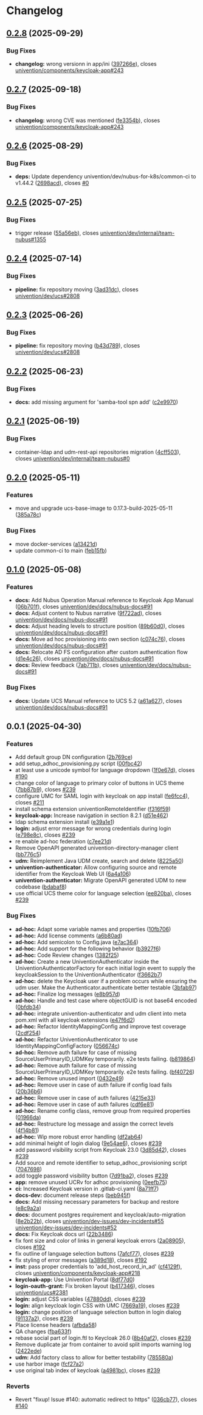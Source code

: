 # Changelog

## [0.2.8](https://git.knut.univention.de/univention/dev/projects/keycloak/keycloak-app/compare/v0.2.7...v0.2.8) (2025-09-29)


### Bug Fixes

* **changelog:** wrong versionn in app/ini ([397266e](https://git.knut.univention.de/univention/dev/projects/keycloak/keycloak-app/commit/397266e25e75dc3b10c48b7798681fa3b12e0d94)), closes [univention/components/keycloak-app#243](https://git.knut.univention.de/univention/components/keycloak-app/issues/243)

## [0.2.7](https://git.knut.univention.de/univention/dev/projects/keycloak/keycloak-app/compare/v0.2.6...v0.2.7) (2025-09-18)


### Bug Fixes

* **changelog:** wrong CVE was mentioned ([fe3354b](https://git.knut.univention.de/univention/dev/projects/keycloak/keycloak-app/commit/fe3354bdb317d1b96f0ca7c6925e3da431131581)), closes [univention/components/keycloak-app#243](https://git.knut.univention.de/univention/components/keycloak-app/issues/243)

## [0.2.6](https://git.knut.univention.de/univention/dev/projects/keycloak/keycloak-app/compare/v0.2.5...v0.2.6) (2025-08-29)


### Bug Fixes

* **deps:** Update dependency univention/dev/nubus-for-k8s/common-ci to v1.44.2 ([2698acd](https://git.knut.univention.de/univention/dev/projects/keycloak/keycloak-app/commit/2698acde889175b244779170266f1edb10a52c2e)), closes [#0](https://git.knut.univention.de/univention/dev/projects/keycloak/keycloak-app/issues/0)

## [0.2.5](https://git.knut.univention.de/univention/dev/projects/keycloak/keycloak-app/compare/v0.2.4...v0.2.5) (2025-07-25)


### Bug Fixes

* trigger release ([55a56eb](https://git.knut.univention.de/univention/dev/projects/keycloak/keycloak-app/commit/55a56eb4749da45252fea182059953fdd25b4be0)), closes [univention/dev/internal/team-nubus#1355](https://git.knut.univention.de/univention/dev/internal/team-nubus/issues/1355)

## [0.2.4](https://git.knut.univention.de/univention/dev/projects/keycloak/keycloak-app/compare/v0.2.3...v0.2.4) (2025-07-14)


### Bug Fixes

* **pipeline:** fix repository moving ([3ad31dc](https://git.knut.univention.de/univention/dev/projects/keycloak/keycloak-app/commit/3ad31dc5ac74b940f344b6ee3826c822b87d96be)), closes [univention/dev/ucs#2808](https://git.knut.univention.de/univention/dev/ucs/issues/2808)

## [0.2.3](https://git.knut.univention.de/univention/dev/projects/keycloak/keycloak-app/compare/v0.2.2...v0.2.3) (2025-06-26)


### Bug Fixes

* **pipeline:** fix repository moving ([b43d789](https://git.knut.univention.de/univention/dev/projects/keycloak/keycloak-app/commit/b43d78983116953dca43d7e3ff4a35a6ca06ab0e)), closes [univention/dev/ucs#2808](https://git.knut.univention.de/univention/dev/ucs/issues/2808)

## [0.2.2](https://git.knut.univention.de/univention/dev/projects/keycloak/keycloak-app/compare/v0.2.1...v0.2.2) (2025-06-23)


### Bug Fixes

* **docs:** add missing argument for 'samba-tool spn add' ([c2e9970](https://git.knut.univention.de/univention/dev/projects/keycloak/keycloak-app/commit/c2e997019c5ee01eb1bbd08852423aa006ed689a))

## [0.2.1](https://git.knut.univention.de/univention/dev/projects/keycloak/keycloak-app/compare/v0.2.0...v0.2.1) (2025-06-19)


### Bug Fixes

* container-ldap and udm-rest-api repositories migration ([4cff503](https://git.knut.univention.de/univention/dev/projects/keycloak/keycloak-app/commit/4cff503e7e91a71d17796d3a4d4a60e30a80e3d5)), closes [univention/dev/internal/team-nubus#0](https://git.knut.univention.de/univention/dev/internal/team-nubus/issues/0)

## [0.2.0](https://git.knut.univention.de/univention/components/keycloak-app/compare/v0.1.0...v0.2.0) (2025-05-11)


### Features

* move and upgrade ucs-base-image to 0.17.3-build-2025-05-11 ([385a78c](https://git.knut.univention.de/univention/components/keycloak-app/commit/385a78c418489bb16211a1f66d858193548cf9c7))


### Bug Fixes

* move docker-services ([a13421d](https://git.knut.univention.de/univention/components/keycloak-app/commit/a13421d94454c22736c84c2dbe8fdea757e9136f))
* update common-ci to main ([feb15fb](https://git.knut.univention.de/univention/components/keycloak-app/commit/feb15fbc923e4a432c91a4e3ddfda718b43972ec))

## [0.1.0](https://git.knut.univention.de/univention/components/keycloak-app/compare/v0.0.1...v0.1.0) (2025-05-08)


### Features

* **docs:** Add Nubus Operation Manual reference to Keycloak App Manual ([06b701f](https://git.knut.univention.de/univention/components/keycloak-app/commit/06b701fc83ba11f234320c232f221597962123a2)), closes [univention/dev/docs/nubus-docs#91](https://git.knut.univention.de/univention/dev/docs/nubus-docs/issues/91)
* **docs:** Adjust content to Nubus narrative ([9f722ad](https://git.knut.univention.de/univention/components/keycloak-app/commit/9f722ad9aed4d413973372ab8ce378615f711478)), closes [univention/dev/docs/nubus-docs#91](https://git.knut.univention.de/univention/dev/docs/nubus-docs/issues/91)
* **docs:** Adjust heading levels to structure position ([89b60d0](https://git.knut.univention.de/univention/components/keycloak-app/commit/89b60d00fa834992175b5673d94a217164a2609c)), closes [univention/dev/docs/nubus-docs#91](https://git.knut.univention.de/univention/dev/docs/nubus-docs/issues/91)
* **docs:** Move ad hoc provisioning into own section ([c074c76](https://git.knut.univention.de/univention/components/keycloak-app/commit/c074c76ff0992cd67a606c5a30b19c65f9cc117f)), closes [univention/dev/docs/nubus-docs#91](https://git.knut.univention.de/univention/dev/docs/nubus-docs/issues/91)
* **docs:** Relocate AD FS configuration after custom authentication flow ([d1e4c26](https://git.knut.univention.de/univention/components/keycloak-app/commit/d1e4c26ea139cd11415ffc78e0a58c6b8284a5d0)), closes [univention/dev/docs/nubus-docs#91](https://git.knut.univention.de/univention/dev/docs/nubus-docs/issues/91)
* **docs:** Review feedback ([7ab711b](https://git.knut.univention.de/univention/components/keycloak-app/commit/7ab711b4b2059502fae5243c69069382239d4905)), closes [univention/dev/docs/nubus-docs#91](https://git.knut.univention.de/univention/dev/docs/nubus-docs/issues/91)


### Bug Fixes

* **docs:** Update UCS Manual reference to UCS 5.2 ([a61a627](https://git.knut.univention.de/univention/components/keycloak-app/commit/a61a627f7562318add4990019f42267639d49dbb)), closes [univention/dev/docs/nubus-docs#91](https://git.knut.univention.de/univention/dev/docs/nubus-docs/issues/91)

## 0.0.1 (2025-04-30)


### Features

* Add default group DN configuration ([2b769ce](https://git.knut.univention.de/univention/components/keycloak-app/commit/2b769ce146d00e1fed55cad6f972534d1b3714bd))
* add setup_adhoc_provisioning.py script ([00fbc42](https://git.knut.univention.de/univention/components/keycloak-app/commit/00fbc42f36e63f8e2cbd78567944c538ec866fe3))
* at least use a unicode symbol for language dropdown ([1f0e67d](https://git.knut.univention.de/univention/components/keycloak-app/commit/1f0e67db086edcb7b6685229b590496a555c5682)), closes [#190](https://git.knut.univention.de/univention/components/keycloak-app/issues/190)
* change color of language to primary color of buttons in UCS theme ([7bb87b9](https://git.knut.univention.de/univention/components/keycloak-app/commit/7bb87b92212a8ce31c116e690d91f66165e7d8aa)), closes [#239](https://git.knut.univention.de/univention/components/keycloak-app/issues/239)
* configure UMC for SAML login with keycloak on app install ([fe6fcc4](https://git.knut.univention.de/univention/components/keycloak-app/commit/fe6fcc42ad1fe7e2f6a3b9eeddbc0a25ccea163e)), closes [#211](https://git.knut.univention.de/univention/components/keycloak-app/issues/211)
* install schema extension univentionRemoteIdentifier ([f316f59](https://git.knut.univention.de/univention/components/keycloak-app/commit/f316f5944558833b46757ff005f211d1cae5014e))
* **keycloak-app:** Increase navigation in section 8.2.1 ([d51e462](https://git.knut.univention.de/univention/components/keycloak-app/commit/d51e462c70827018b086e9bb4668fd4d23952920))
* ldap schema extension install ([e39a1e1](https://git.knut.univention.de/univention/components/keycloak-app/commit/e39a1e13f086f9bc5da4bec3129b72f44b5fdcc4))
* **login:** adjust error message for wrong credentials during login ([e798e8c](https://git.knut.univention.de/univention/components/keycloak-app/commit/e798e8c96e57f00e7504e8ac2b30bb5ca47d8f74)), closes [#239](https://git.knut.univention.de/univention/components/keycloak-app/issues/239)
* re enable ad-hoc federation ([c7ee21d](https://git.knut.univention.de/univention/components/keycloak-app/commit/c7ee21d9f3a75dacb974e68d73067696d1f9302f))
* Remove OpenAPI generated univention-directory-manager client ([bb776c5](https://git.knut.univention.de/univention/components/keycloak-app/commit/bb776c53f0f99f41bfbb550f86f3d106d1b07728))
* **udm:** Reimplement Java UDM create, search and delete ([8225a50](https://git.knut.univention.de/univention/components/keycloak-app/commit/8225a50d190669d69eef8c189cdacc214e91cfc7))
* **univention-authenticator:** Allow configuring source and remote identifier from the Keycloak Web UI ([6a4a106](https://git.knut.univention.de/univention/components/keycloak-app/commit/6a4a106c2537bbfeeaa09d7778bec49f1487c124))
* **univention-authenticator:** Migrate OpenAPI generated UDM to new codebase ([bdabaf8](https://git.knut.univention.de/univention/components/keycloak-app/commit/bdabaf8b6ea2f21f75aba3d26020b94c837ee954))
* use official UCS theme color for language selection ([ee820ba](https://git.knut.univention.de/univention/components/keycloak-app/commit/ee820ba6744c68abb59084f18ba00dc11607f3c9)), closes [#239](https://git.knut.univention.de/univention/components/keycloak-app/issues/239)


### Bug Fixes

* **ad-hoc:** Adapt some variable names and properties ([10fb706](https://git.knut.univention.de/univention/components/keycloak-app/commit/10fb7060a1ca0a70c1b5bf47909045e0493b14aa))
* **ad-hoc:** Add  license comments ([a6b80ad](https://git.knut.univention.de/univention/components/keycloak-app/commit/a6b80ad8348e9b52956b565d55e8093f3874c657))
* **ad-hoc:** Add semicolon to Config.java ([e7ac364](https://git.knut.univention.de/univention/components/keycloak-app/commit/e7ac364d1861a34fc7aca7f91598a4c0b31aa396))
* **ad-hoc:** Add support for the following behavior ([b3927f6](https://git.knut.univention.de/univention/components/keycloak-app/commit/b3927f68c2169d4e123c115f2feba2da697f3b68))
* **ad-hoc:** Code Review changes ([1382f25](https://git.knut.univention.de/univention/components/keycloak-app/commit/1382f25083e3e69ac6d0a5d8c1fbccad5effac2b))
* **ad-hoc:** Create a new UniventionAuthenticator inside the UniventionAuthenticatorFactory for each initial login event to supply the keycloakSession to the UniventionAuthenticator ([f3662b7](https://git.knut.univention.de/univention/components/keycloak-app/commit/f3662b7fc36190082ead2480717f46e50854aa33))
* **ad-hoc:** delete the Keycloak user if a problem occurs while ensuring the udm user. Make the Authenticator.authenticate better testable ([3bfab97](https://git.knut.univention.de/univention/components/keycloak-app/commit/3bfab9753fb144c836960e9bc7ca4cb4f9916f1f))
* **ad-hoc:** Finalize log messages ([e8b957d](https://git.knut.univention.de/univention/components/keycloak-app/commit/e8b957da9203f21e320b7d27ab6709f142f662a8))
* **ad-hoc:** Handle and test case where objectGUID is not base64 encoded ([0bfdb34](https://git.knut.univention.de/univention/components/keycloak-app/commit/0bfdb340fe3019e1400918aa7e6a3b52761035c0))
* **ad-hoc:** integrate univention-authenticator and udm client into meta pom.xml with all keycloak extensions ([e47f6d2](https://git.knut.univention.de/univention/components/keycloak-app/commit/e47f6d219b57b8f28b25309e0e74ecaed7fb5d94))
* **ad-hoc:** Refactor IdentityMappingConfig and improve test coverage ([2cdf254](https://git.knut.univention.de/univention/components/keycloak-app/commit/2cdf2546010ca9656e24b3f29f90efd8d1ede8e2))
* **ad-hoc:** Refactor UniventionAuthenticator to use IdentityMappingConfigFactory ([056674c](https://git.knut.univention.de/univention/components/keycloak-app/commit/056674cd585b01360f1703a92bdbeba39258a6e7))
* **ad-hoc:** Remove auth failure for case of missing SourceUserPrimaryID_UDMKey temporarily. e2e tests failing. ([b819864](https://git.knut.univention.de/univention/components/keycloak-app/commit/b819864ad37f4376fd7217367870e087a6a3f6b6))
* **ad-hoc:** Remove auth failure for case of missing SourceUserPrimaryID_UDMKey temporarily. e2e tests failing. ([bf40726](https://git.knut.univention.de/univention/components/keycloak-app/commit/bf407267d4b3fccb34e65634e8da475797f593e4))
* **ad-hoc:** Remove unused import ([0432e49](https://git.knut.univention.de/univention/components/keycloak-app/commit/0432e4964c551340619fefa0ed5be2c66ab3a530))
* **ad-hoc:** Remove user in case of auth failure if config load fails ([20b36b6](https://git.knut.univention.de/univention/components/keycloak-app/commit/20b36b6644dfe2522b438ff9effbd874e17c908c))
* **ad-hoc:** Remove user in case of auth failures ([4215e33](https://git.knut.univention.de/univention/components/keycloak-app/commit/4215e3385a74f7fa8c10187b40f608283f9ab398))
* **ad-hoc:** Remove user in case of auth failures ([cdf6e81](https://git.knut.univention.de/univention/components/keycloak-app/commit/cdf6e81d12fb9f038d8a977ce9f8c12fa86b75b7))
* **ad-hoc:** Rename config class, remove group from required properties ([01966da](https://git.knut.univention.de/univention/components/keycloak-app/commit/01966dab4b5534dbda2d42ef8d29e4f3e6dbe7b4))
* **ad-hoc:** Restructure log message and assign the correct levels ([4f14b81](https://git.knut.univention.de/univention/components/keycloak-app/commit/4f14b8184e6ecae2b272e0a4b6e7943d8d1e1aaf))
* **ad-hoc:** Wip more robust error handling ([df2ab64](https://git.knut.univention.de/univention/components/keycloak-app/commit/df2ab6408e5c4cdd3b82e6c97f036b2abada072f))
* add minimal height of login dialog ([9e54ae6](https://git.knut.univention.de/univention/components/keycloak-app/commit/9e54ae6b795e2539d75fe6fb48f0dc018ca177ae)), closes [#239](https://git.knut.univention.de/univention/components/keycloak-app/issues/239)
* add password visibility script from Keycloak 23.0 ([3d85d42](https://git.knut.univention.de/univention/components/keycloak-app/commit/3d85d4240e6e33a1ab109ad9fbd4063c57a5fe15)), closes [#239](https://git.knut.univention.de/univention/components/keycloak-app/issues/239)
* Add source and remote identifier to setup_adhoc_provisioning script ([7047698](https://git.knut.univention.de/univention/components/keycloak-app/commit/7047698f2949935cae83e17e391227e1825c4186))
* add toggle password visibility button ([7d91ba2](https://git.knut.univention.de/univention/components/keycloak-app/commit/7d91ba22441291765778cc8a53cff1c0b97fa7a8)), closes [#239](https://git.knut.univention.de/univention/components/keycloak-app/issues/239)
* **app:** remove unused UCRv for adhoc provisioning ([0eefb75](https://git.knut.univention.de/univention/components/keycloak-app/commit/0eefb75160bb1d87ea5f9abcbc3334ccce478551))
* **ci:** Increased Keycloak version in .gitlab-ci.yaml ([8a71ff7](https://git.knut.univention.de/univention/components/keycloak-app/commit/8a71ff71ed6248d8e8721434a8248e4e21ec0fb4))
* **docs-dev:** document release steps ([beb945f](https://git.knut.univention.de/univention/components/keycloak-app/commit/beb945f8642f7c693d1a9fa581f548d03a226254))
* **docs:** Add missing necessary parameters for backup and restore ([e8c9a2a](https://git.knut.univention.de/univention/components/keycloak-app/commit/e8c9a2a5d12d9759c670407956471401001ebde1))
* **docs:** document postgres requirement and keycloak/auto-migration ([8e2b22b](https://git.knut.univention.de/univention/components/keycloak-app/commit/8e2b22b8368c9c58fa39f502f1798a437bfc64da)), closes [univention/dev-issues/dev-incidents#55](https://git.knut.univention.de/univention/dev-issues/dev-incidents/issues/55) [univention/dev-issues/dev-incidents#52](https://git.knut.univention.de/univention/dev-issues/dev-incidents/issues/52)
* **docs:** Fix Keycloak docs url ([22b3486](https://git.knut.univention.de/univention/components/keycloak-app/commit/22b348680307496c6ceea2c28610f4161fda9430))
* fix font size and color of links in general keycloak errors ([2a08905](https://git.knut.univention.de/univention/components/keycloak-app/commit/2a08905b69c0fd200623356b9b0830b65cb10d54)), closes [#192](https://git.knut.univention.de/univention/components/keycloak-app/issues/192)
* fix outline of language selection buttons ([7afcf77](https://git.knut.univention.de/univention/components/keycloak-app/commit/7afcf7752b90d1298200dabc46fa11f6dd28e65e)), closes [#239](https://git.knut.univention.de/univention/components/keycloak-app/issues/239)
* fix styling of error messages ([a389d18](https://git.knut.univention.de/univention/components/keycloak-app/commit/a389d18bcc54a412108de1560ac2c6c96326d71d)), closes [#192](https://git.knut.univention.de/univention/components/keycloak-app/issues/192)
* **inst:** pass proper credentials to 'add_host_record_in_ad' ([cf4129f](https://git.knut.univention.de/univention/components/keycloak-app/commit/cf4129fb6cbf2f51bec9959a77d5994a400bfb0c)), closes [univention/components/keycloak-app#218](https://git.knut.univention.de/univention/components/keycloak-app/issues/218)
* **keycloak-app:** Use Univention Portal ([8df77d0](https://git.knut.univention.de/univention/components/keycloak-app/commit/8df77d0838235ac3b25d0ba3142d693dbba9950c))
* **login-oauth-grant:** Fix broken layout ([b417346](https://git.knut.univention.de/univention/components/keycloak-app/commit/b417346fd5eb93875866750756698063e6fe8229)), closes [univention/ucs#2381](https://git.knut.univention.de/univention/ucs/issues/2381)
* **login:** adjust CSS variables ([47880dd](https://git.knut.univention.de/univention/components/keycloak-app/commit/47880dddc95be3c2f00f97ecb253a8b4e8229262)), closes [#239](https://git.knut.univention.de/univention/components/keycloak-app/issues/239)
* **login:** align keycloak login CSS with UMC ([7669a19](https://git.knut.univention.de/univention/components/keycloak-app/commit/7669a19abf199df395aca95f5abe6d0dad726bf7)), closes [#239](https://git.knut.univention.de/univention/components/keycloak-app/issues/239)
* **login:** change position of language selection button in login dialog ([91137a2](https://git.knut.univention.de/univention/components/keycloak-app/commit/91137a266c9c6d4c4ff430ef3a1fce9f2d6484ea)), closes [#239](https://git.knut.univention.de/univention/components/keycloak-app/issues/239)
* Place license headers ([afbda58](https://git.knut.univention.de/univention/components/keycloak-app/commit/afbda58689ef5ec45122efe9fbb9f741d029b03f))
* QA changes ([fba633f](https://git.knut.univention.de/univention/components/keycloak-app/commit/fba633f9c5b1373a91ac3316a487c73985d5fcc6))
* rebase social part of login.ftl to Keycloak 26.0 ([8b40af2](https://git.knut.univention.de/univention/components/keycloak-app/commit/8b40af258f8c688c30cecbe05cd9e00cecd78cb9)), closes [#239](https://git.knut.univention.de/univention/components/keycloak-app/issues/239)
* Remove duplicate jar from container to avoid split imports warning log ([2422ede](https://git.knut.univention.de/univention/components/keycloak-app/commit/2422ede893a006f03130f8016a0575b87b7f1d0e))
* **udm:** Add factory class to allow for better testability ([785580a](https://git.knut.univention.de/univention/components/keycloak-app/commit/785580a823f751181a99ef0d25fea9fd4b355bab))
* use harbor image ([fcf27a2](https://git.knut.univention.de/univention/components/keycloak-app/commit/fcf27a2f3c6d080e8c85fe64c92a4e0d241060da))
* use original tab index of keycloak ([a4981bc](https://git.knut.univention.de/univention/components/keycloak-app/commit/a4981bc0e9ad703ea2c0953fa3b4bb587c54d4d8)), closes [#239](https://git.knut.univention.de/univention/components/keycloak-app/issues/239)


### Reverts

* Revert "fixup! Issue #140: automatic redirect to https" ([036cb77](https://git.knut.univention.de/univention/components/keycloak-app/commit/036cb775d3e1f48a83d73e5be50e2bec9703c1cc)), closes [#140](https://git.knut.univention.de/univention/components/keycloak-app/issues/140)
